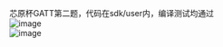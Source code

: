 芯原杯GATT第二题，代码在sdk/user内，编译测试均通过  
![image](https://github.com/WwWangGuan/VeriSilicon_GATT/assets/107857867/8491e055-94e6-4728-8729-ca77d88c82fc)  
![image](https://github.com/WwWangGuan/VeriSilicon_GATT/assets/107857867/3b931886-bc32-46e6-99ed-88ddc119bdf9)
